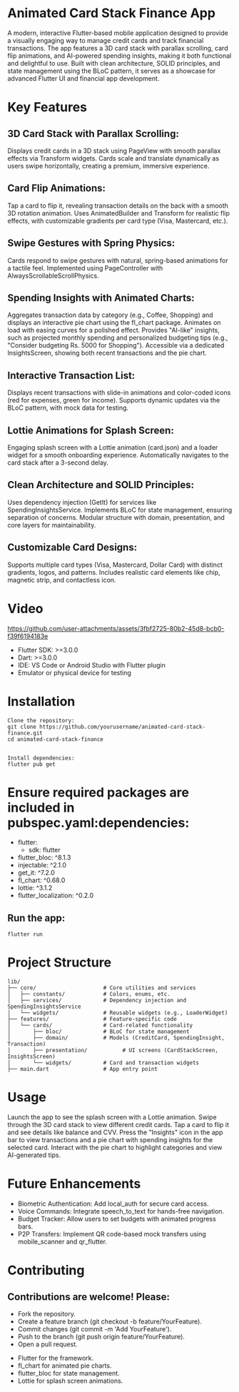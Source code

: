 # Animated Card Stack Finance App
A modern, interactive Flutter-based mobile application designed to provide a visually engaging way to manage credit cards and track financial transactions. The app features a 3D card stack with parallax scrolling, card flip animations, and AI-powered spending insights, making it both functional and delightful to use. Built with clean architecture, SOLID principles, and state management using the BLoC pattern, it serves as a showcase for advanced Flutter UI and financial app development.
# Key Features

## 3D Card Stack with Parallax Scrolling: 

Displays credit cards in a 3D stack using PageView with smooth parallax effects via Transform widgets.
Cards scale and translate dynamically as users swipe horizontally, creating a premium, immersive experience.


## Card Flip Animations: 

Tap a card to flip it, revealing transaction details on the back with a smooth 3D rotation animation.
Uses AnimatedBuilder and Transform for realistic flip effects, with customizable gradients per card type (Visa, Mastercard, etc.).


## Swipe Gestures with Spring Physics: 

Cards respond to swipe gestures with natural, spring-based animations for a tactile feel.
Implemented using PageController with AlwaysScrollableScrollPhysics.


## Spending Insights with Animated Charts:

Aggregates transaction data by category (e.g., Coffee, Shopping) and displays an interactive pie chart using the fl_chart package.
Animates on load with easing curves for a polished effect.
Provides "AI-like" insights, such as projected monthly spending and personalized budgeting tips (e.g., "Consider budgeting Rs. 5000 for Shopping").
Accessible via a dedicated InsightsScreen, showing both recent transactions and the pie chart.


## Interactive Transaction List:

Displays recent transactions with slide-in animations and color-coded icons (red for expenses, green for income).
Supports dynamic updates via the BLoC pattern, with mock data for testing.


## Lottie Animations for Splash Screen:

Engaging splash screen with a Lottie animation (card.json) and a loader widget for a smooth onboarding experience.
Automatically navigates to the card stack after a 3-second delay.


## Clean Architecture and SOLID Principles:

Uses dependency injection (GetIt) for services like SpendingInsightsService.
Implements BLoC for state management, ensuring separation of concerns.
Modular structure with domain, presentation, and core layers for maintainability.


## Customizable Card Designs:

Supports multiple card types (Visa, Mastercard, Dollar Card) with distinct gradients, logos, and patterns.
Includes realistic card elements like chip, magnetic strip, and contactless icon.



# Video

https://github.com/user-attachments/assets/3fbf2725-80b2-45d8-bcb0-f39f6194183e




- Flutter SDK: >=3.0.0
- Dart: >=3.0.0
- IDE: VS Code or Android Studio with Flutter plugin
- Emulator or physical device for testing

# Installation

    Clone the repository:
    git clone https://github.com/yourusername/animated-card-stack-finance.git
    cd animated-card-stack-finance


    Install dependencies:
    flutter pub get

# Ensure required packages are included in pubspec.yaml:dependencies:
  - flutter:
    - sdk: flutter
  - flutter_bloc: ^8.1.3
  - injectable: ^2.1.0
  - get_it: ^7.2.0
  - fl_chart: ^0.68.0
  - lottie: ^3.1.2
  - flutter_localization: ^0.2.0


## Run the app:
    flutter run



# Project Structure
    lib/
    ├── core/                     # Core utilities and services
    │   ├── constants/            # Colors, enums, etc.
    │   ├── services/             # Dependency injection and SpendingInsightsService
    │   └── widgets/              # Reusable widgets (e.g., LoaderWidget)
    ├── features/                 # Feature-specific code
    │   └── cards/                # Card-related functionality
    │       ├── bloc/             # BLoC for state management
    │       ├── domain/           # Models (CreditCard, SpendingInsight, Transaction)
    │       ├── presentation/           # UI screens (CardStackScreen, InsightsScreen) 
    │       └── widgets/          # Card and transaction widgets
    ├── main.dart                 # App entry point

# Usage

Launch the app to see the splash screen with a Lottie animation.
Swipe through the 3D card stack to view different credit cards.
Tap a card to flip it and see details like balance and CVV.
Press the "Insights" icon in the app bar to view transactions and a pie chart with spending insights for the selected card.
Interact with the pie chart to highlight categories and view AI-generated tips.

# Future Enhancements
- Biometric Authentication: Add local_auth for secure card access.
- Voice Commands: Integrate speech_to_text for hands-free navigation.
- Budget Tracker: Allow users to set budgets with animated progress bars.
- P2P Transfers: Implement QR code-based mock transfers using mobile_scanner and qr_flutter.

# Contributing
## Contributions are welcome! Please:

- Fork the repository.
- Create a feature branch (git checkout -b feature/YourFeature).
- Commit changes (git commit -m 'Add YourFeature').
- Push to the branch (git push origin feature/YourFeature).
- Open a pull request.

*  Flutter for the framework.
*  fl_chart for animated pie charts.
* flutter_bloc for state management.
* Lottie for splash screen animations.
